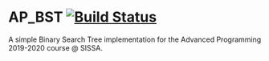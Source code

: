 # AP_BST [![Build Status](https://travis-ci.org/matteosecli/AP_BST.svg?branch=master)](https://travis-ci.org/matteosecli/AP_BST)
A simple Binary Search Tree implementation for the Advanced Programming 2019-2020 course @ SISSA.
